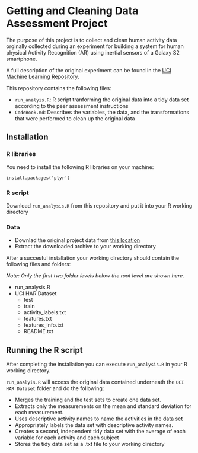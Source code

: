 # Getting and Cleaning Data Assessment Project

The purpose of this project is to collect and clean human activity data orginally collected during an experiment for building a system for human physical Activity Recognition (AR) using inertial sensors of a Galaxy S2 smartphone.

A full description of the original experiment can be found in the [UCI Machine Learning Repository](http://archive.ics.uci.edu/ml/datasets/Human+Activity+Recognition+Using+Smartphones).

This repository contains the following files:

* `run_analyis.R`: R script tranforming the original data into a tidy data set according to the peer assessment instructions
* `CodeBook.md`: Describes the variables, the data, and the transformations that were performed to clean up the original data

  
## Installation

### R libraries

You need to install the following R libraries on your machine:

    install.packages('plyr')

### R script

Download `run_analysis.R` from this repository and put it into your R working directory

### Data

* Downlad the original project data from [this location](https://d396qusza40orc.cloudfront.net/getdata%2Fprojectfiles%2FUCI%20HAR%20Dataset.zip)
* Extract the downloaded archive to your working directory

After a succesful installation your working directory should contain the following files and folders:

*Note: Only the first two folder levels below the root level are shown here.*

* run_analysis.R
* UCI HAR Dataset
  * test
  * train
  * activity_labels.txt
  * features.txt
  * features_info.txt
  * README.txt
  
  
## Running the R script

After completing the installation you can execute `run_analysis.R` in your R working directory. 

`run_analyis.R` will access the original data contained underneath the `UCI HAR Dataset` folder and do the following:

* Merges the training and the test sets to create one data set.
* Extracts only the measurements on the mean and standard deviation for each measurement. 
* Uses descriptive activity names to name the activities in the data set
* Appropriately labels the data set with descriptive activity names. 
* Creates a second, independent tidy data set with the average of each variable for each activity and each subject
* Stores the tidy data set as a .txt file to your working directory






